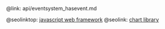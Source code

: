 @link: api/eventsystem_hasevent.md

@seolinktop: [javascript web framework](https://webix.com)
@seolink: [chart library](https://webix.com/widget/charts/)